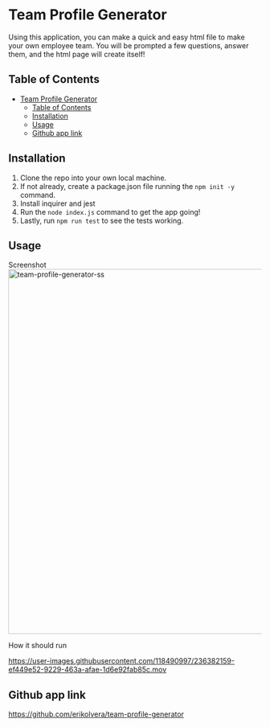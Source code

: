 # Team Profile Generator

Using this application, you can make a quick and easy html file to make your own employee team. You will be prompted a few questions, answer them, and the html page will create itself!

## Table of Contents

- [Team Profile Generator](#team-profile-generator)
  - [Table of Contents](#table-of-contents)
  - [Installation](#installation)
  - [Usage](#usage)
  - [Github app link](#github-app-link)

## Installation

1. Clone the repo into your own local machine.
2. If not already, create a package.json file running the  `npm init -y` command.
3. Install inquirer and jest
4. Run the `node index.js` command to get the app going!
5. Lastly, run `npm run test` to see the tests working.

## Usage
Screenshot
<img width="726" alt="team-profile-generator-ss" src="https://user-images.githubusercontent.com/118490997/236382127-65ec3a42-aa9b-4bc6-9b79-0e3d39f98e26.png">



How it should run


https://user-images.githubusercontent.com/118490997/236382159-ef449e52-9229-463a-afae-1d6e92fab85c.mov






## Github app link
https://github.com/erikolvera/team-profile-generator
